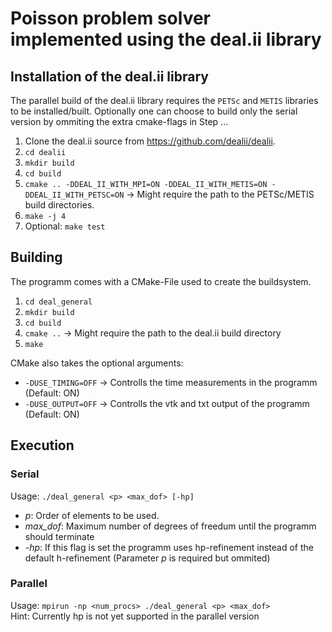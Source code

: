 # Poisson problem solver implemented using the deal.ii library

## Installation of the deal.ii library
The parallel build of the deal.ii library requires the `PETSc` and `METIS` libraries to be installed/built. 
Optionally one can choose to build only the serial version by ommiting the extra cmake-flags in Step ...
1. Clone the deal.ii source from https://github.com/dealii/dealii.
2. `cd dealii`
3. `mkdir build`
4. `cd build`
5. `cmake .. -DDEAL_II_WITH_MPI=ON -DDEAL_II_WITH_METIS=ON -DDEAL_II_WITH_PETSC=ON` -> Might require the path to the PETSc/METIS build directories.
6. `make -j 4`
7. Optional: `make test`

## Building
The programm comes with a CMake-File used to create the buildsystem.
1. `cd deal_general`
2. `mkdir build`
3. `cd build`
4. `cmake ..` -> Might require the path to the deal.ii build directory
5. `make`

CMake also takes the optional arguments:
- `-DUSE_TIMING=OFF` -> Controlls the time measurements in the programm (Default: ON)
- `-DUSE_OUTPUT=OFF` -> Controlls the vtk and txt output of the programm (Default: ON)

## Execution
### Serial
Usage: `./deal_general <p> <max_dof> [-hp]`
- _p_: Order of elements to be used.
- _max\_dof_: Maximum number of degrees of freedum until the programm should terminate 
- _-hp_: If this flag is set the programm uses hp-refinement instead of the default h-refinement (Parameter _p_ is required but ommited)

### Parallel
Usage: `mpirun -np <num_procs> ./deal_general <p> <max_dof>`    
Hint: Currently hp is not yet supported in the parallel version